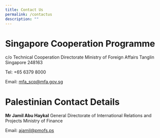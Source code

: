 ```yaml
---
title: Contact Us
permalink: /contactus
description: ""
---
```

# Singapore Cooperation Programme
c/o Technical Cooperation Directorate
Ministry of Foreign Affairs
Tanglin
Singapore 248163

Tel: +65 6379 8000

Email: mfa_scp@mfa.gov.sg

# Palestinian Contact Details

**Mr Jamil Abu Haykal**
General Directorate of International Relations and Projects
Ministry of Finance

Email: ajamil@pmofs.ps